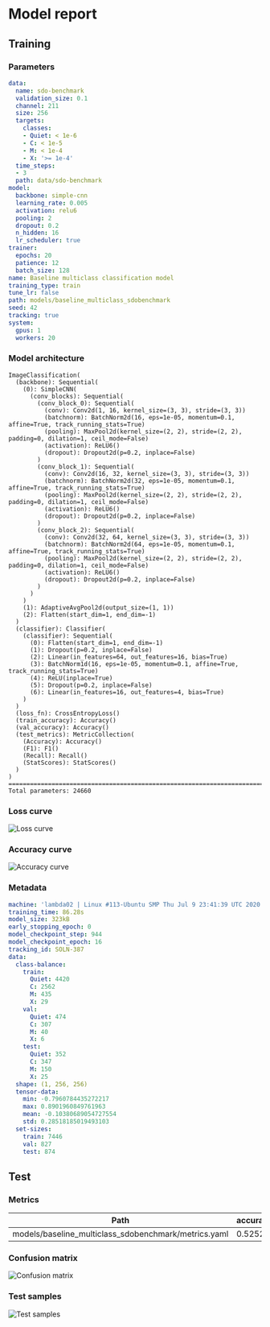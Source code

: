 # Model report
## Training
### Parameters
```yaml
data:
  name: sdo-benchmark
  validation_size: 0.1
  channel: 211
  size: 256
  targets:
    classes:
    - Quiet: < 1e-6
    - C: < 1e-5
    - M: < 1e-4
    - X: '>= 1e-4'
  time_steps:
  - 3
  path: data/sdo-benchmark
model:
  backbone: simple-cnn
  learning_rate: 0.005
  activation: relu6
  pooling: 2
  dropout: 0.2
  n_hidden: 16
  lr_scheduler: true
trainer:
  epochs: 20
  patience: 12
  batch_size: 128
name: Baseline multiclass classification model
training_type: train
tune_lr: false
path: models/baseline_multiclass_sdobenchmark
seed: 42
tracking: true
system:
  gpus: 1
  workers: 20
```
### Model architecture
```
ImageClassification(
  (backbone): Sequential(
    (0): SimpleCNN(
      (conv_blocks): Sequential(
        (conv_block_0): Sequential(
          (conv): Conv2d(1, 16, kernel_size=(3, 3), stride=(3, 3))
          (batchnorm): BatchNorm2d(16, eps=1e-05, momentum=0.1, affine=True, track_running_stats=True)
          (pooling): MaxPool2d(kernel_size=(2, 2), stride=(2, 2), padding=0, dilation=1, ceil_mode=False)
          (activation): ReLU6()
          (dropout): Dropout2d(p=0.2, inplace=False)
        )
        (conv_block_1): Sequential(
          (conv): Conv2d(16, 32, kernel_size=(3, 3), stride=(3, 3))
          (batchnorm): BatchNorm2d(32, eps=1e-05, momentum=0.1, affine=True, track_running_stats=True)
          (pooling): MaxPool2d(kernel_size=(2, 2), stride=(2, 2), padding=0, dilation=1, ceil_mode=False)
          (activation): ReLU6()
          (dropout): Dropout2d(p=0.2, inplace=False)
        )
        (conv_block_2): Sequential(
          (conv): Conv2d(32, 64, kernel_size=(3, 3), stride=(3, 3))
          (batchnorm): BatchNorm2d(64, eps=1e-05, momentum=0.1, affine=True, track_running_stats=True)
          (pooling): MaxPool2d(kernel_size=(2, 2), stride=(2, 2), padding=0, dilation=1, ceil_mode=False)
          (activation): ReLU6()
          (dropout): Dropout2d(p=0.2, inplace=False)
        )
      )
    )
    (1): AdaptiveAvgPool2d(output_size=(1, 1))
    (2): Flatten(start_dim=1, end_dim=-1)
  )
  (classifier): Classifier(
    (classifier): Sequential(
      (0): Flatten(start_dim=1, end_dim=-1)
      (1): Dropout(p=0.2, inplace=False)
      (2): Linear(in_features=64, out_features=16, bias=True)
      (3): BatchNorm1d(16, eps=1e-05, momentum=0.1, affine=True, track_running_stats=True)
      (4): ReLU(inplace=True)
      (5): Dropout(p=0.2, inplace=False)
      (6): Linear(in_features=16, out_features=4, bias=True)
    )
  )
  (loss_fn): CrossEntropyLoss()
  (train_accuracy): Accuracy()
  (val_accuracy): Accuracy()
  (test_metrics): MetricCollection(
    (Accuracy): Accuracy()
    (F1): F1()
    (Recall): Recall()
    (StatScores): StatScores()
  )
)
================================================================================
Total parameters: 24660
```
### Loss curve
![Loss curve](train_plots/loss_curve.png 'Loss curve')

### Accuracy curve
![Accuracy curve](train_plots/accuracy_curve.png 'Accuracy curve')

### Metadata
```yaml
machine: 'lambda02 | Linux #113-Ubuntu SMP Thu Jul 9 23:41:39 UTC 2020 | 10 cores @ 4120.00Mhz | RAM 126 GB | 2x TITAN RTX'
training_time: 86.28s
model_size: 323kB
early_stopping_epoch: 0
model_checkpoint_step: 944
model_checkpoint_epoch: 16
tracking_id: SOLN-387
data:
  class-balance:
    train:
      Quiet: 4420
      C: 2562
      M: 435
      X: 29
    val:
      Quiet: 474
      C: 307
      M: 40
      X: 6
    test:
      Quiet: 352
      C: 347
      M: 150
      X: 25
  shape: (1, 256, 256)
  tensor-data:
    min: -0.7960784435272217
    max: 0.8901960849761963
    mean: -0.10380689054727554
    std: 0.28518185019493103
  set-sizes:
    train: 7446
    val: 827
    test: 874
```
## Test
### Metrics
| Path                                                 | accuracy   | balanced_accuracy   | csi    | f1     | far    | hss    | pod    | tss    |
|------------------------------------------------------|------------|---------------------|--------|--------|--------|--------|--------|--------|
| models/baseline_multiclass_sdobenchmark/metrics.yaml | 0.5252     | 0.4174              | 0.3561 | 0.3951 | 0.4748 | 0.3669 | 0.5252 | 0.3669 |

### Confusion matrix
![Confusion matrix](test_plots/confusion_matrix.png 'Confusion matrix')

### Test samples
![Test samples](test_plots/test_samples.png 'Test samples')

